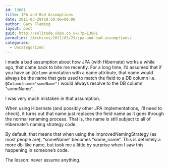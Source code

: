 ```yaml
---
id: 13681
title: JPA and Bad Assumptions
date: 2011-03-29T19:50:06+00:00
author: Gary Fleming
layout: post
guid: http://solitude.vkps.co.uk/?p=13681
permalink: /Archives/2011/03/29/jpa-and-bad-assumptions/
categories:
  - Uncategorized
---
```

I made a bad assumption about how JPA (with Hibernate) works a while ago, that came back to bite me recently. For a long time, I&#8217;d assumed that if you have an `@Column` annotation with a name attribute, that name would always be the name that gets used to match the field to a DB column i.e. `@Column(name="someName")` would always resolve to the DB column &#8220;someName&#8221;.

I was very much mistaken in that assumption.

When using Hibernate (and possibly other JPA implementations, I&#8217;ll need to check), it turns out that name just replaces the field name as it goes through the normal renaming process. That is, the name is still subject to all of Hibernate&#8217;s naming strategy code.

By default, that means that when using the ImprovedNamingStrategy (as most people are), &#8220;someName&#8221; becomes &#8220;some_name&#8221;. This is definitely a more db-like name, but took me a little by surprise when I saw this happening in someone&#8217;s code.

The lesson: never assume anything.